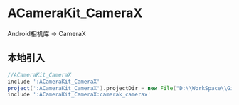 # ACameraKit_CameraX
Android相机库 -> CameraX

## 本地引入
```groovy
//ACameraKit_CameraX
include ':ACameraKit_CameraX'
project(':ACameraKit_CameraX').projectDir = new File("D:\\WorkSpace\\GitHub\\ACameraKit_CameraX")
include ':ACameraKit_CameraX:camerak_camerax'
```
